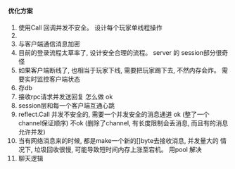 #### 优化方案
1. 使用Call 回调并发不安全。 设计每个玩家单线程操作
2. 
3. 与客户端通信消息加密
4. 目前的登录流程太草率了, 设计安全合理的流程。 server 的 session部分很奇怪
5. 如果客户端断线了, 也相当于玩家下线, 需要把玩家踢下去, 不然内存会炸。 需要实时监控客户端状态
6. 存db
7. 接收rpc请求并发送回复 怎么做   ok
8. session层和每一个客户端互通心跳
9. reflect.Call 并发不安全的, 需要一个并发安全的消息通道
    ok (整了一个channel保证顺序)
    不ok (删除了channel, 有长度限制会丢消息, 而且有的消息允许并发)
10. 当有网络消息来的时候, 都是make一个新的[]byte去接收消息, 并发量大的
   情况下, 垃圾回收很慢, 可能导致短时间内存上涨至宕机。
   用pool 解决
11. 聊天逻辑
